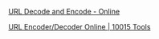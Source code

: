 
[URL Decode and Encode - Online](https://www.urldecoder.org)

[URL Encoder/Decoder Online | 10015 Tools](https://10015.io/tools/url-encoder-decoder)
